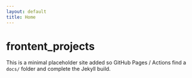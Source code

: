```yaml
---
layout: default
title: Home
---
```


# frontent_projects

This is a minimal placeholder site added so GitHub Pages / Actions find a `docs/` folder and complete the Jekyll build.
